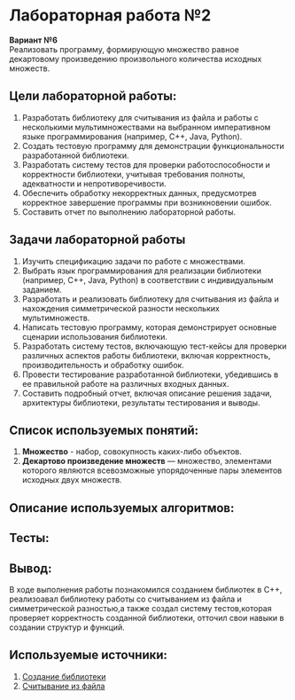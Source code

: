 # Лабораторная работа №2
**Вариант №6**    
Реализовать программу, формирующую множество равное декартовому произведению
произвольного количества исходных множеств.
## Цели лабораторной работы:
1. Разработать библиотеку для считывания из файла и работы с несколькими мультимножествами на выбранном императивном языке программирования (например, C++, Java, Python).
2. Создать тестовую программу для демонстрации функциональности разработанной библиотеки.
3. Разработать систему тестов для проверки работоспособности и корректности библиотеки, учитывая требования полноты, адекватности и непротиворечивости.
4. Обеспечить обработку некорректных данных, предусмотрев корректное завершение программы при возникновении ошибок.
5. Составить отчет по выполнению лабораторной работы.
   
## Задачи лабораторной работы
1. Изучить спецификацию задачи по работе с множествами.
2. Выбрать язык программирования для реализации библиотеки (например, C++, Java, Python) в соответствии с индивидуальным заданием.
3. Разработать и реализовать библиотеку для считывания из файла и нахождения симметрической разности нескольких мультимножеств.
4. Написать тестовую программу, которая демонстрирует основные сценарии использования библиотеки.
5. Разработать систему тестов, включающую тест-кейсы для проверки различных аспектов работы библиотеки, включая корректность, производительность и обработку ошибок.
6. Провести тестирование разработанной библиотеки, убедившись в ее правильной работе на различных входных данных.
7. Составить подробный отчет, включая описание решения задачи, архитектуры библиотеки, результаты тестирования и выводы.

## Список используемых понятий:
1. **Множество** - набор, совокупность каких-либо объектов.
2. **Декартово произведение множеств** — множество, элементами которого являются всевозможные упорядоченные пары элементов исходных двух множеств.



## Описание используемых алгоритмов:



## Тесты:


## Вывод:
В ходе выполнения работы познакомился созданием библиотек в С++, реализоавал библиотеку работы со считыванием из файла и симметрической разностью,а также создал систему тестов,которая проверяет корректность созданной библиотеки, отточил свои навыки в создании структур и функций.

## Используемые источники:
1. [Создание библиотеки](https://www.youtube.com/watch?v=pAxEfF2yVlM&t=1s)
2. [Считывание из файла](https://youtu.be/CBnB2fvfu_I?si=9NhPBXS0RgMw2gTC)
